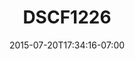 ---
title: DSCF1226
date: 2015-07-20T17:34:16-07:00
draft: false
location: Glacier Nat'l Park, MO
img_url: https://d17enza3bfujl8.cloudfront.net/DSCF1226.jpg
original_fn: ""
tags:
- Glacier Nat'l Park, MO
- landscapes

---
